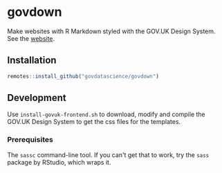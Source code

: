 # govdown

Make websites with R Markdown styled with the GOV.UK Design System.  See the
[website](https://ukgovdatascience.github.io/govdown).

## Installation

``` r
remotes::install_github("govdatascience/govdown")
```

## Development

Use `install-govuk-frontend.sh` to download, modify and compile the GOV.UK Design System to get the css files for the templates.

### Prerequisites

The `sassc` command-line tool.  If you can't get that to work, try the `sass`
package by RStudio, which wraps it.
